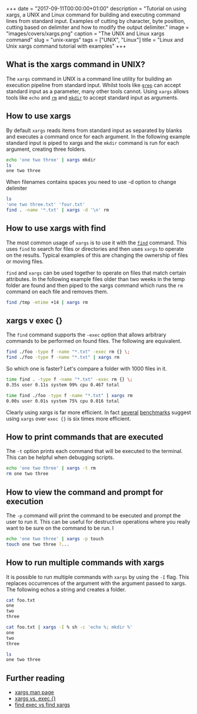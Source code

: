 +++
date = "2017-09-11T00:00:00+01:00"
description = "Tutorial on using xargs, a UNIX and Linux command for building and executing command lines from standard input. Examples of cutting by character, byte position, cutting based on delimiter and how to modify the output delimiter."
image = "images/covers/xargs.png"
caption = "The UNIX and Linux xargs command"
slug = "unix-xargs"
tags = ["UNIX", "Linux"]
title = "Linux and Unix xargs command tutorial with examples"
+++

## What is the xargs command in UNIX?

The `xargs` command in UNIX is a command line utility for building an execution
pipeline from standard input. Whilst tools like [`grep`][1] can accept standard
input as a parameter, many other tools cannot. Using `xargs` allows tools like
`echo` and [`rm`][2] and [`mkdir`][3] to accept standard input as arguments.

## How to use xargs

By default `xargs` reads items from standard input as separated by blanks and
executes a command once for each argument. In the following example standard
input is piped to xargs and the `mkdir` command is run for each argument,
creating three folders.

```sh
echo 'one two three' | xargs mkdir
ls
one two three
```

When filenames contains spaces you need to use -d option to change delimiter

```sh
ls
'one two three.txt' 'four.txt'
find . -name '*.txt' | xargs -d '\n' rm
```

## How to use xargs with find

The most common usage of `xargs` is to use it with the [`find`][4] command. This
uses `find` to search for files or directories and then uses `xargs` to operate
on the results. Typical examples of this are changing the ownership of files or
moving files.

`find` and `xargs` can be used together to operate on files that match certain
attributes. In the following example files older than two weeks in the temp
folder are found and then piped to the xargs command which runs the `rm` command
on each file and removes them.

```sh
find /tmp -mtime +14 | xargs rm
```

## xargs v exec {}

The `find` command supports the `-exec` option that allows arbitrary commands to
be performed on found files. The following are equivalent.

```sh
find ./foo -type f -name "*.txt" -exec rm {} \;
find ./foo -type f -name "*.txt" | xargs rm
```

So which one is faster? Let's compare a folder with 1000 files in it.

```sh
time find . -type f -name "*.txt" -exec rm {} \;
0.35s user 0.11s system 99% cpu 0.467 total

time find ./foo -type f -name "*.txt" | xargs rm
0.00s user 0.01s system 75% cpu 0.016 total
```

Clearly using xargs is far more efficient. In fact [several][5] [benchmarks][6]
suggest using `xargs` over `exec {}` is six times more efficient.

## How to print commands that are executed

The `-t` option prints each command that will be executed to the terminal. This
can be helpful when debugging scripts.

```sh
echo 'one two three' | xargs -t rm
rm one two three
```

## How to view the command and prompt for execution

The `-p` command will print the command to be executed and prompt the user to
run it. This can be useful for destructive operations where you really want to
be sure on the command to be run. l

```sh
echo 'one two three' | xargs -p touch
touch one two three ?...
```

## How to run multiple commands with xargs

It is possible to run multiple commands with `xargs` by using the `-I` flag.
This replaces occurrences of the argument with the argument passed to xargs. The
following echos a string and creates a folder.

```sh
cat foo.txt
one
two
three

cat foo.txt | xargs -I % sh -c 'echo %; mkdir %'
one
two
three

ls
one two three
```

## Further reading

- [xargs man page][7]
- [xargs vs. exec {}][5]
- [find exec vs find xargs][6]

[1]: https://shapeshed.com/unix-grep/
[2]: https://shapeshed.com/unix-rm/
[3]: https://shapeshed.com/unix-mkdir/
[4]: https://shapeshed.com/unix-find/
[5]: https://danielmiessler.com/blog/linux-xargs-vs-exec/
[6]: https://www.everythingcli.org/find-exec-vs-find-xargs/
[7]: http://man7.org/linux/man-pages/man1/xargs.1.html
